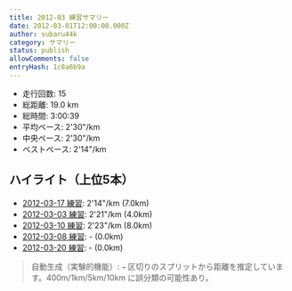 ```yaml
---
title: 2012-03 練習サマリー
date: 2012-03-01T12:00:00.000Z
author: subaru44k
category: サマリー
status: publish
allowComments: false
entryHash: 1c8a6b9a
---
```

- 走行回数: 15
- 総距離: 19.0 km
- 総時間: 3:00:39
- 平均ペース: 2'30"/km
- 中央ペース: 2'30"/km
- ベストペース: 2'14"/km

## ハイライト（上位5本）
- [2012-03-17 練習](/2012-03-17-ac30f90ece260ee4519ddefc5aade11a/): 2'14"/km (7.0km)
- [2012-03-03 練習](/2012-03-04-5d773fced91e4e96c6a7a4a257df0a38/): 2'21"/km (4.0km)
- [2012-03-10 練習](/2012-03-10-93150d89c3347cba01e196af3c761c45/): 2'23"/km (8.0km)
- [2012-03-08 練習](/2012-03-08-01443ee4a895df2f976a3791623a7ef0/): - (0.0km)
- [2012-03-20 練習](/2012-03-20-1ec530fa49847c50cc6726fd75f27385/): - (0.0km)

> 自動生成（実験的機能）: `→` 区切りのスプリットから距離を推定しています。400m/1km/5km/10km に誤分類の可能性あり。
